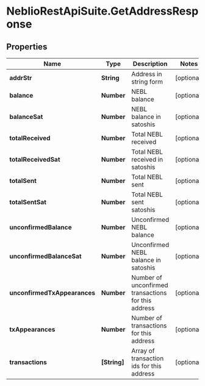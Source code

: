 # NeblioRestApiSuite.GetAddressResponse

## Properties
Name | Type | Description | Notes
------------ | ------------- | ------------- | -------------
**addrStr** | **String** | Address in string form | [optional] 
**balance** | **Number** | NEBL balance | [optional] 
**balanceSat** | **Number** | NEBL balance in satoshis | [optional] 
**totalReceived** | **Number** | Total NEBL received | [optional] 
**totalReceivedSat** | **Number** | Total NEBL received in satoshis | [optional] 
**totalSent** | **Number** | Total NEBL sent | [optional] 
**totalSentSat** | **Number** | Total NEBL sent satoshis | [optional] 
**unconfirmedBalance** | **Number** | Unconfirmed NEBL balance | [optional] 
**unconfirmedBalanceSat** | **Number** | Unconfirmed NEBL balance in satoshis | [optional] 
**unconfirmedTxAppearances** | **Number** | Number of unconfirmed transactions for this address | [optional] 
**txAppearances** | **Number** | Number of transactions for this address | [optional] 
**transactions** | **[String]** | Array of transaction ids for this address | [optional] 


